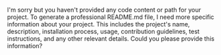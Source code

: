 I'm sorry but you haven't provided any code content or path for your project. To generate a professional README.md file, I need more specific information about your project. This includes the project's name, description, installation process, usage, contribution guidelines, test instructions, and any other relevant details. Could you please provide this information?